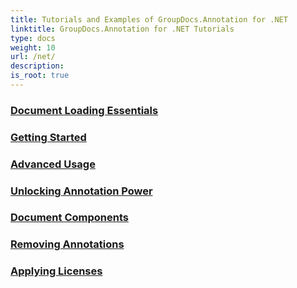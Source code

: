 ```yaml
---
title: Tutorials and Examples of GroupDocs.Annotation for .NET 
linktitle: GroupDocs.Annotation for .NET Tutorials
type: docs
weight: 10
url: /net/
description:
is_root: true
---
```


### [Document Loading Essentials](./document-loading-essentials/)

### [Getting Started](./getting-started/)

### [Advanced Usage](./advanced-usage/)

### [Unlocking Annotation Power](./unlocking-annotation-power/)

### [Document Components](./document-components/)

### [Removing Annotations](./removing-annotations/)

### [Applying Licenses](./applying-licenses/)
